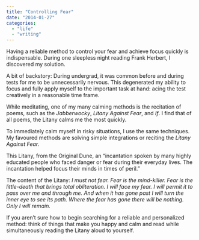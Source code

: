 ```yaml
---
title: "Controlling Fear"
date: "2014-01-27"
categories: 
  - "life"
  - "writing"
---
```


Having a reliable method to control your fear and achieve focus quickly is indispensable. During one sleepless night reading Frank Herbert, I discovered my solution.

A bit of backstory: During undergrad, it was common before and during tests for me to be unnecessarily nervous. This degenerated my ability to focus and fully apply myself to the important task at hand: acing the test creatively in a reasonable time frame.

While meditating, one of my many calming methods is the recitation of poems, such as the _Jabberwocky_, _Litany Against Fear_, and _If_. I find that of all poems, the Litany calms me the most quickly.

To immediately calm myself in risky situations, I use the same techniques. My favoured methods are solving simple integrations or reciting the _Litany Against Fear_.

This Litany, from the Original Dune, an “incantation spoken by many highly educated people who faced danger or fear during their everyday lives. The incantation helped focus their minds in times of peril.”

The content of the Litany: _I must not fear. Fear is the mind-killer. Fear is the little-death that brings total obliteration. I will face my fear. I will permit it to pass over me and through me. And when it has gone past I will turn the inner eye to see its path. Where the fear has gone there will be nothing. Only I will remain._

If you aren’t sure how to begin searching for a reliable and personalized method: think of things that make you happy and calm and read while simultaneously reading the Litany aloud to yourself.
